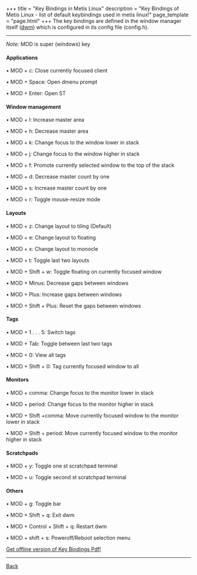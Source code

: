 +++
title = "Key Bindings in Metis Linux"
description = "Key Bindings of Metis Linux - list of default keybindings used in metis linux!"
page_template = "page.html"
+++
The key bindings are defined in the window manager itself ([dwm](https://github.com/metis-os/dwm)) which is configured in its config file (config.h).  
<!-- more -->
<hr>

*Note:* MOD is super (windows) key

#### Applications

<p><span>• MOD + c:</span> Close currently focused client</p>
<p><span>• MOD + Space:</span> Open dmenu prompt</p>
<p><span>• MOD + Enter:</span> Open ST</p>

#### Window management

<p><span>• MOD + l:</span> Increase master area</p>
<p><span>• MOD + h:</span> Decrease master area</p>
<p><span>• MOD + k:</span> Change focus to the window lower in stack</p>
<p><span>• MOD + j:</span> Change focus to the window higher in stack</p>
<p><span>• MOD + f:</span> Promote currently selected window to the top of the stack</p>
<p><span>• MOD + d:</span> Decrease master count by one</p>
<p><span>• MOD + s:</span> Increase master count by one</p>
<p><span>• MOD + r:</span> Toggle mouse-resize mode</p>

#### Layouts

<p><span>• MOD + z:</span> Change layout to tiling (Default)</p>
<p><span>• MOD + e:</span> Change layout to floating</p>
<p><span>• MOD + x:</span> Change layout to monocle</p>
<p><span>• MOD + t:</span> Toggle last two layouts</p>
<p><span>• MOD + Shift + w:</span> Toggle floating on currently focused window</p>
<p><span>• MOD + Minus:</span> Decrease gaps between windows </p>
<p><span>• MOD + Plus:</span> Increase gaps between windows</p>
<p><span>• MOD + Shift + Plus:</span> Reset the gaps between windows</p>

#### Tags

<p><span>• MOD + 1 . . . 5:</span> Switch tags</p>
<p><span>• MOD + Tab:</span> Toggle between last two tags</p>
<p><span>• MOD + 0:</span> View all tags</p>
<p><span>• MOD + Shift + 0:</span> Tag currently focused window to all</p>

#### Monitors

<p><span>• MOD + comma:</span> Change focus to the monitor lower in stack</p>
<p><span>• MOD + period:</span> Change focus to the monitor higher in stack</p>
<p><span>• MOD + Shift +comma:</span> Move currently focused window to the monitor lower in stack</p>
<p><span>• MOD + Shift + period:</span> Move currently focused window to the monitor higher in stack</p>

#### Scratchpads

<p><span>• MOD + y:</span> Toggle one st scratchpad terminal</p>
<p><span>• MOD + u:</span> Toggle second st scratchpad terminal</p>

#### Others

<p><span>• MOD + g:</span> Toggle bar</p>
<p><span>• MOD + Shift + q:</span> Exit dwm</p>
<p><span>• MOD + Control + Shift + q:</span> Restart dwm</p>
<p><span>• MOD + shift + s:</span> Poweroff/Reboot selection menu </p>

[Get offline version of Key Bindings Pdf!](/assets/images/pdfs/metis-dwm-keybinds.pdf)

<div class="home">
    <hr>
    <a href="/" title="Metis Home">Back</a>
</div>